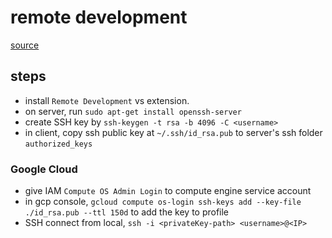 # remote development

[source](https://code.visualstudio.com/docs/remote/remote-overview)

## steps

- install `Remote Development` vs extension.
- on server, run `sudo apt-get install openssh-server`
- create SSH key by `ssh-keygen -t rsa -b 4096 -C <username>`
- in client, copy ssh public key at `~/.ssh/id_rsa.pub` to server's ssh folder `authorized_keys`

### Google Cloud
- give IAM `Compute OS Admin Login` to compute engine service account
- in gcp console, `gcloud compute os-login ssh-keys add --key-file ./id_rsa.pub --ttl 150d` to add the key to profile
- SSH connect from local, `ssh -i <privateKey-path> <username>@<IP>`